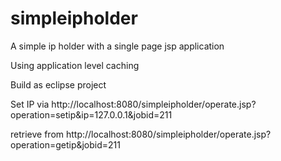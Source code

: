 # simpleipholder
A simple ip holder with a single page jsp application

Using application level caching


Build as eclipse project 

Set IP via 
	http://localhost:8080/simpleipholder/operate.jsp?operation=setip&ip=127.0.0.1&jobid=211
	
retrieve from
		http://localhost:8080/simpleipholder/operate.jsp?operation=getip&jobid=211